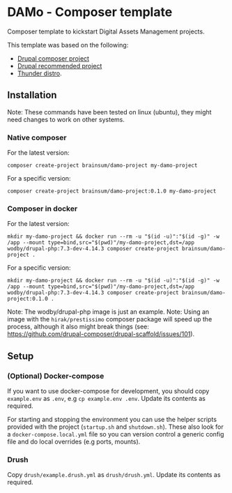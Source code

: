 # DAMo - Composer template

Composer template to kickstart Digital Assets Management projects.

This template was based on the following:

- [Drupal composer project](https://github.com/drupal-composer/drupal-project)
- [Drupal recommended project](https://www.drupal.org/docs/develop/using-composer/starting-a-site-using-drupal-composer-project-templates)
- [Thunder distro](https://github.com/thunder/thunder-project).

## Installation

Note: These commands have been tested on linux (ubuntu), they might need changes to work on other systems.

### Native composer

For the latest version:
```shell script
composer create-project brainsum/damo-project my-damo-project
```

For a specific version:
```shell script
composer create-project brainsum/damo-project:0.1.0 my-damo-project
```

### Composer in docker

For the latest version:
```shell script
mkdir my-damo-project && docker run --rm -u "$(id -u)":"$(id -g)" -w /app --mount type=bind,src="$(pwd)"/my-damo-project,dst=/app wodby/drupal-php:7.3-dev-4.14.3 composer create-project brainsum/damo-project .
```

For a specific version:
```shell script
mkdir my-damo-project && docker run --rm -u "$(id -u)":"$(id -g)" -w /app --mount type=bind,src="$(pwd)"/my-damo-project,dst=/app wodby/drupal-php:7.3-dev-4.14.3 composer create-project brainsum/damo-project:0.1.0 .
```

Note: The wodby/drupal-php image is just an example.
Note: Using an image with the `hirak/prestissimo` composer package will speed up the process, although it also might break things (see: <https://github.com/drupal-composer/drupal-scaffold/issues/101>).

## Setup

### (Optional) Docker-compose

If you want to use docker-compose for development, you should copy `example.env` as `.env`, e.g `cp example.env .env`. Update its contents as required.

For starting and stopping the environment you can use the helper scripts provided with the project (`startup.sh` and `shutdown.sh`). These also look for a `docker-compose.local.yml` file so you can version control a generic config file and do local overrides (e.g ports, mounts).

### Drush

Copy `drush/example.drush.yml` as `drush/drush.yml`. Update its contents as required.
